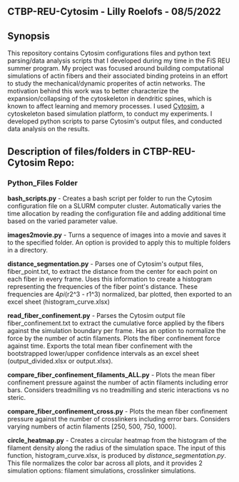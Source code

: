 ## CTBP-REU-Cytosim - Lilly Roelofs - 08/5/2022

## Synopsis 
This repository contains Cytosim configurations files and python text parsing/data analysis scripts that I developed during my time in the FiS REU summer program. My project
was focused around building computational simulations of actin fibers and their associated binding proteins in an effort to study the mechanical/dynamic properites of 
actin networks. The motivation behind this work was to better characterize the expansion/collapsing of the cytoskeleton in dendritic spines, which is known to affect learning 
and memory processes. I used [Cytosim](https://gitlab.com/f-nedelec/cytosim/-/tree/14672a7532ea4f275114e94520df53758e84a259), a cytoskeleton based simulation platform, to conduct my experiments. I developed python scripts to parse Cytosim's output files, and 
conducted data analysis on the results. 

## Description of files/folders in CTBP-REU-Cytosim Repo:

### Python_Files Folder

**bash_scripts.py** - Creates a bash script per folder to run the Cytosim configuration file on a SLURM computer cluster. Automatically varies the time allocation by reading the configuration file and adding additional time based on the varied parameter value. 

**images2movie.py** - Turns a sequence of images into a movie and saves it to the specified folder. An option is provided to apply this to multiple folders in a directory.

**distance_segmentation.py** - Parses one of Cytosim's output files, fiber_point.txt, to extract the distance from the center for each point on each fiber in every frame. Uses this information to create a histogram representing the frequencies of the fiber point's distance. These frequencies are 4*pi*(r2^3 - r1^3) normalized, bar plotted, then exported to an excel sheet (histogram_curve.xlsx)

 **read_fiber_confinement.py** - Parses the Cytosim output file fiber_confinement.txt to extract the cumulative force applied by the fibers against the simulation boundary per frame. Has an option to normalize the force by the number of actin filaments. Plots the fiber confinement force against time. Exports the total mean fiber confinement with the bootstrapped lower/upper confidence intervals as an excel sheet (output_divided.xlsx or output.xlsx). 
 
**compare_fiber_confinement_filaments_ALL.py** - Plots the mean fiber confinement pressure against the number of actin filaments including error bars. Considers treadmilling vs no treadmilling and steric interactions vs no steric. 

**compare_fiber_confinement_cross.py** - Plots the mean fiber confinement pressure against the number of crosslinkers including error bars. Considers varying numbers of actin filaments [250, 500, 750, 1000]. 

**circle_heatmap.py** - Creates a circular heatmap from the histogram of the filament density along the radius of the simulation space. The input of this function, histogram_curve.xlsx, is produced by *distance_segmentation.py*. This file normalizes the color bar across all plots, and it provides 2 simulation options: filament simulations, crosslinker simulations.
